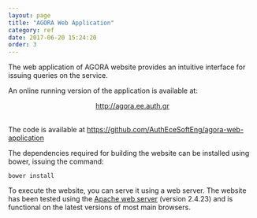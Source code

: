 ```yaml
---
layout: page
title: "AGORA Web Application"
category: ref
date: 2017-06-20 15:24:20
order: 3
---
```

The web application of AGORA website provides an intuitive interface for issuing queries on the service.

An online running version of the application is available at:

<center><a target="_blank" href="http://agora.ee.auth.gr">http://agora.ee.auth.gr</a></center>

<br/>

The code is available at <a target="_blank" href="https://github.com/AuthEceSoftEng/agora-web-application">https://github.com/AuthEceSoftEng/agora-web-application</a>

The dependencies required for building the website can be installed using bower, issuing the command:

```
bower install
```

To execute the website, you can serve it using a web server. The website has been
tested using the <a target="_blank" href="https://httpd.apache.org/">Apache web server</a> (version 2.4.23)
and is functional on the latest versions of most main browsers.
